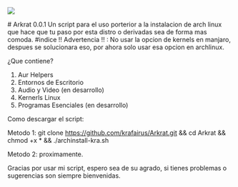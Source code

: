 <p align="left">
<img src="https://img.shields.io/badge/STATUS-EN%20DESAROLLO-green">
</p>
# Arkrat 0.0.1
Un script para el uso porterior a la instalacion de arch linux que hace que tu paso por esta distro o derivadas sea de forma mas comoda.
#indice
!! Advertencia !! : No usar la opcion de kernels en manjaro, despues se solucionara eso, por ahora solo usar esa opcion en archlinux.

¿Que contiene?
1. Aur Helpers
2. Entornos de Escritorio
3. Audio y Video (en desarrollo)
4. Kernerls Linux
5. Programas Esenciales (en desarrollo)

Como descargar el script:

Metodo 1:
git clone https://github.com/krafairus/Arkrat.git && cd Arkrat && chmod +x * && ./archinstall-kra.sh

Metodo 2: proximamente.

Gracias por usar mi script, espero sea de su agrado, si tienes problemas o sugerencias son siempre bienvenidas.
